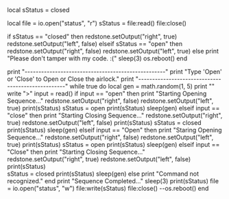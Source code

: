 local sStatus = closed

local file = io.open("status", "r")
sStatus = file:read()
file:close()

if sStatus == "closed" then
   redstone.setOutput("right", true)
   redstone.setOutput("left", false)
elseif sStatus == "open" then
   redstone.setOutput("right", false)
   redstone.setOutput("left", true)
else
   print "Please don't tamper with my code. :("
   sleep(3)
   os.reboot()
end

print "---------------------------------------------------"
print "Type 'Open' or 'Close' to Open or Close the airlock."
print "---------------------------------------------------"
while true do
local gen = math.random(1, 5)
print ""
write ">"
input = read()
if input == "open" then
   print "Starting Opening Sequence..."
   redstone.setOutput("right", false)
   redstone.setOutput("left", true)
   print(sStatus)
   sStatus = open
   print(sStatus)
   sleep(gen)
elseif input == "close" then
   print "Starting Closing Sequence..."
   redstone.setOutput("right", true)
   redstone.setOutput("left", false)
   print(sStatus)
   sStatus = closed
   print(sStatus)
   sleep(gen)
elseif input == "Open" then
   print "Staring Opening Sequence..."
   redstone.setOutput("right", false)
   redstone.setOutput("left", true)
   print(sStatus)
   sStatus = open
   print(sStatus)
   sleep(gen)
elseif input == "Close" then
   print "Starting Closing Sequence..."
   redstone.setOutput("right", true)
   redstone.setOutput("left", false)
   print(sStatus)	
   sStatus = closed
   print(sStatus)
   sleep(gen)
else
   print "Command not recognized." 
end
print "Sequence Completed..." 
sleep(3)
print(sStatus)
file = io.open("status", "w")
file:write(sStatus)
file:close()
--os.reboot()
end
